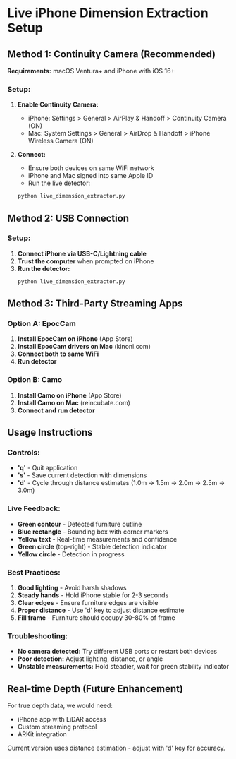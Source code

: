 # Live iPhone Dimension Extraction Setup

## Method 1: Continuity Camera (Recommended)
**Requirements:** macOS Ventura+ and iPhone with iOS 16+

### Setup:
1. **Enable Continuity Camera:**
   - iPhone: Settings > General > AirPlay & Handoff > Continuity Camera (ON)
   - Mac: System Settings > General > AirDrop & Handoff > iPhone Wireless Camera (ON)

2. **Connect:**
   - Ensure both devices on same WiFi network
   - iPhone and Mac signed into same Apple ID
   - Run the live detector:
   ```bash
   python live_dimension_extractor.py
   ```

## Method 2: USB Connection
### Setup:
1. **Connect iPhone via USB-C/Lightning cable**
2. **Trust the computer** when prompted on iPhone
3. **Run the detector:**
   ```bash
   python live_dimension_extractor.py
   ```

## Method 3: Third-Party Streaming Apps
### Option A: EpocCam
1. **Install EpocCam on iPhone** (App Store)
2. **Install EpocCam drivers on Mac** (kinoni.com)
3. **Connect both to same WiFi**
4. **Run detector**

### Option B: Camo
1. **Install Camo on iPhone** (App Store)  
2. **Install Camo on Mac** (reincubate.com)
3. **Connect and run detector**

## Usage Instructions

### Controls:
- **'q'** - Quit application
- **'s'** - Save current detection with dimensions
- **'d'** - Cycle through distance estimates (1.0m → 1.5m → 2.0m → 2.5m → 3.0m)

### Live Feedback:
- **Green contour** - Detected furniture outline
- **Blue rectangle** - Bounding box with corner markers
- **Yellow text** - Real-time measurements and confidence
- **Green circle** (top-right) - Stable detection indicator
- **Yellow circle** - Detection in progress

### Best Practices:
1. **Good lighting** - Avoid harsh shadows
2. **Steady hands** - Hold iPhone stable for 2-3 seconds
3. **Clear edges** - Ensure furniture edges are visible
4. **Proper distance** - Use 'd' key to adjust distance estimate
5. **Fill frame** - Furniture should occupy 30-80% of frame

### Troubleshooting:
- **No camera detected:** Try different USB ports or restart both devices
- **Poor detection:** Adjust lighting, distance, or angle
- **Unstable measurements:** Hold steadier, wait for green stability indicator

## Real-time Depth (Future Enhancement)
For true depth data, we would need:
- iPhone app with LiDAR access
- Custom streaming protocol
- ARKit integration

Current version uses distance estimation - adjust with 'd' key for accuracy.
